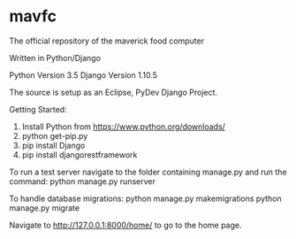 # mavfc
The official repository of the maverick food computer

Written in Python/Django


Python Version 3.5
Django Version 1.10.5

The source is setup as an Eclipse, PyDev Django Project.

Getting Started:
1.  Install Python from https://www.python.org/downloads/
2.  python get-pip.py
3.  pip install Django
4.  pip install djangorestframework

To run a test server navigate to the folder containing manage.py and run the command:
python manage.py runserver

To handle database migrations:
python manage.py makemigrations
python manage.py migrate

Navigate to http://127.0.0.1:8000/home/ to go to the home page.
